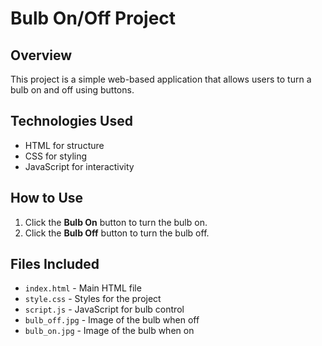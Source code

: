 # Bulb On/Off Project

## Overview
This project is a simple web-based application that allows users to turn a bulb on and off using buttons.

## Technologies Used
- HTML for structure
- CSS for styling
- JavaScript for interactivity

## How to Use
1. Click the **Bulb On** button to turn the bulb on.
2. Click the **Bulb Off** button to turn the bulb off.

## Files Included
- `index.html` - Main HTML file
- `style.css` - Styles for the project
- `script.js` - JavaScript for bulb control
- `bulb_off.jpg` - Image of the bulb when off
- `bulb_on.jpg` - Image of the bulb when on
